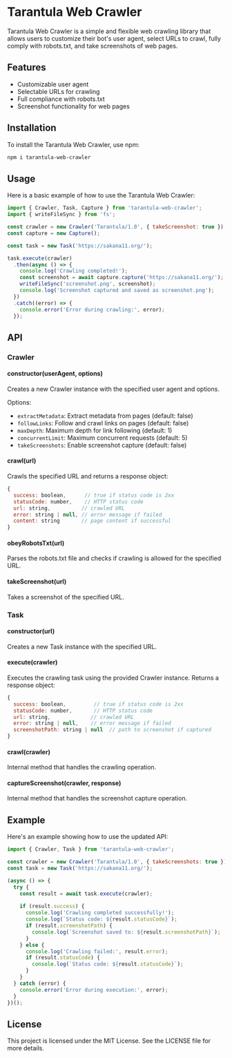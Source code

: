 # Tarantula Web Crawler

Tarantula Web Crawler is a simple and flexible web crawling library that allows users to customize their bot's user agent, select URLs to crawl, fully comply with robots.txt, and take screenshots of web pages.

## Features

- Customizable user agent
- Selectable URLs for crawling
- Full compliance with robots.txt
- Screenshot functionality for web pages

## Installation

To install the Tarantula Web Crawler, use npm:

```bash
npm i tarantula-web-crawler
```

## Usage

Here is a basic example of how to use the Tarantula Web Crawler:

```javascript
import { Crawler, Task, Capture } from 'tarantula-web-crawler';
import { writeFileSync } from 'fs';

const crawler = new Crawler('Tarantula/1.0', { takeScreenshot: true });
const capture = new Capture();

const task = new Task('https://sakana11.org/');

task.execute(crawler)
  .then(async () => {
    console.log('Crawling completed!');
    const screenshot = await capture.capture('https://sakana11.org/');
    writeFileSync('screenshot.png', screenshot);
    console.log('Screenshot captured and saved as screenshot.png');
  })
  .catch((error) => {
    console.error('Error during crawling:', error);
  });
```

## API

### Crawler

#### constructor(userAgent, options)

Creates a new Crawler instance with the specified user agent and options.

Options:
- `extractMetadata`: Extract metadata from pages (default: false)
- `followLinks`: Follow and crawl links on pages (default: false)
- `maxDepth`: Maximum depth for link following (default: 1)
- `concurrentLimit`: Maximum concurrent requests (default: 5)
- `takeScreenshots`: Enable screenshot capture (default: false)

#### crawl(url)

Crawls the specified URL and returns a response object:
```javascript
{
  success: boolean,      // true if status code is 2xx
  statusCode: number,    // HTTP status code
  url: string,          // crawled URL
  error: string | null, // error message if failed
  content: string       // page content if successful
}
```

#### obeyRobotsTxt(url)

Parses the robots.txt file and checks if crawling is allowed for the specified URL.

#### takeScreenshot(url)

Takes a screenshot of the specified URL.

### Task

#### constructor(url)

Creates a new Task instance with the specified URL.

#### execute(crawler)

Executes the crawling task using the provided Crawler instance. Returns a response object:
```javascript
{
  success: boolean,         // true if status code is 2xx
  statusCode: number,       // HTTP status code
  url: string,             // crawled URL
  error: string | null,    // error message if failed
  screenshotPath: string | null  // path to screenshot if captured
}
```

#### crawl(crawler)

Internal method that handles the crawling operation.

#### captureScreenshot(crawler, response)

Internal method that handles the screenshot capture operation.

## Example

Here's an example showing how to use the updated API:

```javascript
import { Crawler, Task } from 'tarantula-web-crawler';

const crawler = new Crawler('Tarantula/1.0', { takeScreenshots: true });
const task = new Task('https://sakana11.org/');

(async () => {
  try {
    const result = await task.execute(crawler);
    
    if (result.success) {
      console.log('Crawling completed successfully!');
      console.log(`Status code: ${result.statusCode}`);
      if (result.screenshotPath) {
        console.log(`Screenshot saved to: ${result.screenshotPath}`);
      }
    } else {
      console.log('Crawling failed:', result.error);
      if (result.statusCode) {
        console.log(`Status code: ${result.statusCode}`);
      }
    }
  } catch (error) {
    console.error('Error during execution:', error);
  }
})();
```

## License

This project is licensed under the MIT License. See the LICENSE file for more details.